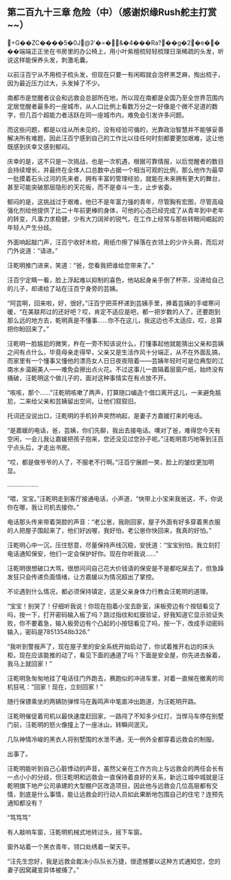 ## 第二百九十三章 危险（中）（感谢炽缘Rush舵主打赏~~）
+G��ZC����5�0J@ʡ'�=�&�4���Ra?��g�2�e����端端正正坐在书房里的办公椅上，用小叶紫檀梳轻轻梳理日渐稀疏的头发，听说这样能保养头发，刺激毛囊。

以前汪百宁从不用梳子梳头发，但现在只要一有闲暇就会泡杯黑芝麻，掏出梳子，因为最近压力过大，头发掉了不少。

南都市是觉醒者议会和远救会总部所在地，所以现在南都是全国乃至全世界范围内定居觉醒者最多的一座城市，从人口比例上看数万分之一好像是个微不足道的数字，但几百个超能力者活跃在同一座城市内，难免会引发许多问题。

而这些问题，都是以往从所未见的，没有经验可循的，光靠政治智慧并不能够妥善解决所有难题，因此汪百宁感到自己的工作比以往任何时刻都要更加艰难，这让他既感到庆幸又感到郁闷。

庆幸的是，这不只是一次挑战，也是一次机遇，根据可靠情报，以后觉醒者的数目会持续增长，并最终在全体人口总数中占据一个相当可观的比例，那么他作为最早一批摸着石头过河的先来者，拥有丰富的管理经验，就能在未来拥有更大的舞台，甚至可能突破那层隐形的天花板，而不是奋斗一生，止步省委。

郁闷的是，这挑战过于艰难，他已不是年富力强的青年，尽管胸有宏图，尽管高级强化剂给他提供了比二十年前更棒的身体，可他的心态已经完成了从青年到中老年的转变，凡事力求稳健，少有大刀阔斧的锐气，在工作上经常与那些转眼间崛起的年轻人产生分歧。

外面响起敲门声，汪百宁收好木梳，用纸巾擦了掉落在衣领上的少许头屑，而后对门外说道：“请进。”

汪乾明推门进来，笑道：“爸，您看我把谁给您带来了。”

汪百宁定睛一看，脸上浮起难以抑制的喜色，他站起身亲手倒了杯茶，没递给自己的儿子，却递给了站在汪百宁身旁的芸姨。

“阿芸啊，回来啦，好，很好。”汪百宁把茶杯递到芸姨手里，捧着芸姨的手嘘寒问暖，“在美联邦过的还好吧？哎，肯定不适应是吧，都一把岁数的人了，还要跑到那么远的地方去，乾明真是不懂事……你不在这儿，我这边也不太适应，哎，总算把你盼回来了。”

汪乾明一脸尴尬的微笑，杵在一旁不知该说什么，打懂事起他就能猜出父亲和芸姨之间有点什么，毕竟母亲走得早，父亲又是生活作风十分端正，从不在外面乱搞，而家里有一个懂事又懂他的漂亮女人日日夜夜陪着——芸姨年轻时可是位典型的江南水乡温婉美人——难免会擦出点火花。不过这事儿一直隔着层窗户纸，始终没有捅破，汪乾明这个做儿子的，面对这种事情实在有点放不开。

“咳咳，那个……”汪乾明咳嗽了两声，打算随口编造个借口离开这儿，一来避免尴尬，二来给父亲和芸姨留出空间，让他们叙叙旧。

托词还没说出口，汪乾明的手机铃声突然响起，是妻子方嘉媛打来的电话。

“是嘉媛的电话，爸，芸姨，你们先聊，我出去接电话。噢对了爸，难得您今天有空闲，一会儿我让嘉媛把孩子抱来，您还没见过您孙子呢。”汪乾明乖巧地等到汪百宁点头后，才走出书房。

“哎，都是做爷爷的人了，不服老不行啊。”汪百宁展颜一笑，脸上的皱纹更加明显。

………………

“喂，宝宝。”汪乾明走到客厅接通电话，小声道，“快带上小宝来我爸这，不，你说你在哪，我让司机去接你。”

电话那头传来带着哭腔的声音：“老公崽，我刚回家，屋子外面有好多穿着黑衣服的人把屋子围起来了，他们好凶喔，我好怕，老公崽你快回来，我真的好怕。”

汪乾明心中一沉，压住怒意，尽量保持声线沉稳，安抚道：“宝宝别怕，我立刻打电话通知保安，他们一定会保护好你。现在你听我说……”

汪乾明很想破口大骂，很想问问自己花大价钱请的保安是不是都吃屎去了，但急躁发狂只会传递负面情绪，让方嘉媛以为情况超出了掌控。

不论遇到什么情况，都必须保持镇定，这是父亲身体力行教会汪乾明的道理。

“宝宝！别哭了！仔细听我说！你现在抱着小宝去卧室，床板旁边有个按钮看见了吗，按一下，打开密码输入板了吗？跳过指纹和虹膜验证，好我知道它显示验证失败，你不要着急，输入板旁边有个凸起的小按钮看见了吗，按一下，改成手动密码输入，密码是78513548b326.”

“我听到警报声了，现在屋子里的安全系统开始启动了，你试着推开右边的床头柜，现在应该能推的动了，看见下面的通道了吗？下面是安全屋，你先进去躲着，我马上就回家！”

汪乾明急匆匆地挂了电话往门外跑去，赛跑似的冲进车里，对着一直候在撤离的司机狂吼：“回家！现在，立刻回家！”

随行保镖乘坐的两辆防弹悍马在轰鸣声中笔直冲出跑道，为汪乾明开路。

汪乾明催促着司机以最快速度赶回家，一路闯了不知多少红灯，当悍马车停在别墅门前，汪乾明的怒火像撞上了一座冰山，转瞬间泯灭。

几队神情冷峻的黑衣人将别墅围的水泄不通，无一例外全都穿着远救会的制服。

出事了。

汪乾明能听到自己心脏悸动的声音，虽然父亲在工作方向上与远救会的两任会长有一点小小的分歧，但汪乾明和远救会一直保持着良好的关系，新远江城中城就是汪乾明旗下地产公司承建的大型棚户区改造项目，因此他与远救会几位高层都有交情，到底是什么事情，能让远救会的行动人员如此果断地包围自己的住宅？连预先通知都没有？

“笃笃笃”

有人敲响车窗，汪乾明机械式地转过头，摇下车窗。

窗外站着一个黑衣青年，领口处绣着一架天平。

“汪先生您好，我是远救会裁决小队队长万捷，很遗憾要以这种方式通知您，您的妻子因窝藏变异体被捕了。”

